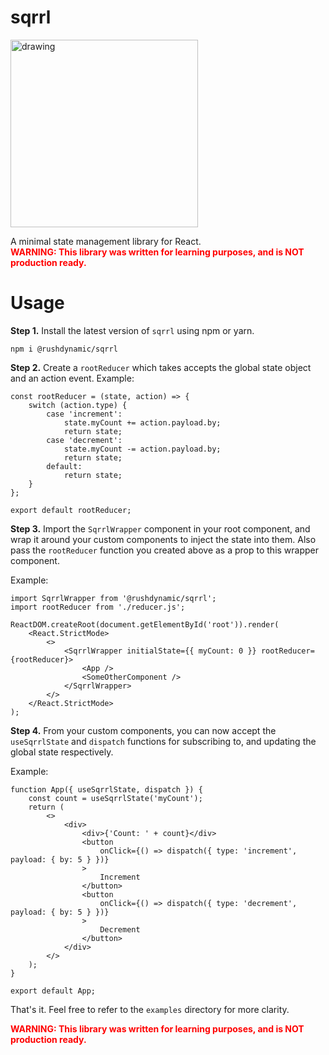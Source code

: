 # sqrrl

<img src="https://github.com/user-attachments/assets/6280d6d6-5786-4ea8-bae4-38bc283f8c27" alt="drawing" width="300"/>

A minimal state management library for React.\
<span style="color:red">**WARNING: This library was written for learning purposes, and is NOT production ready.**</span>

# Usage

**Step 1.** Install the latest version of `sqrrl` using npm or yarn.

`npm i @rushdynamic/sqrrl`

**Step 2.** Create a `rootReducer` which takes accepts the global state object and an action event.
Example:

```
const rootReducer = (state, action) => {
	switch (action.type) {
		case 'increment':
			state.myCount += action.payload.by;
			return state;
		case 'decrement':
			state.myCount -= action.payload.by;
			return state;
		default:
			return state;
	}
};

export default rootReducer;
```

**Step 3.** Import the `SqrrlWrapper` component in your root component, and wrap it around your custom components to inject the state into them. Also pass the `rootReducer` function you created above as a prop to this wrapper component.

Example:

```
import SqrrlWrapper from '@rushdynamic/sqrrl';
import rootReducer from './reducer.js';

ReactDOM.createRoot(document.getElementById('root')).render(
	<React.StrictMode>
		<>
			<SqrrlWrapper initialState={{ myCount: 0 }} rootReducer={rootReducer}>
				<App />
				<SomeOtherComponent />
			</SqrrlWrapper>
		</>
	</React.StrictMode>
);
```

**Step 4.** From your custom components, you can now accept the `useSqrrlState` and `dispatch` functions for subscribing to, and updating the global state respectively.

Example:

```
function App({ useSqrrlState, dispatch }) {
	const count = useSqrrlState('myCount');
	return (
		<>
			<div>
				<div>{'Count: ' + count}</div>
				<button
					onClick={() => dispatch({ type: 'increment', payload: { by: 5 } })}
				>
					Increment
				</button>
				<button
					onClick={() => dispatch({ type: 'decrement', payload: { by: 5 } })}
				>
					Decrement
				</button>
			</div>
		</>
	);
}

export default App;
```

That's it. Feel free to refer to the `examples` directory for more clarity.

<span style="color:red">**WARNING: This library was written for learning purposes, and is NOT production ready.**</span>
